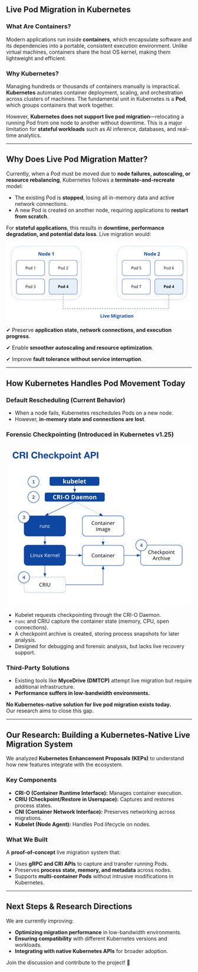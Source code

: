 ## **Live Pod Migration in Kubernetes**

### **What Are Containers?**
Modern applications run inside **containers**, which encapsulate software and its dependencies into a portable, consistent execution environment. Unlike virtual machines, containers share the host OS kernel, making them lightweight and efficient.

### **Why Kubernetes?**
Managing hundreds or thousands of containers manually is impractical. **Kubernetes** automates container deployment, scaling, and orchestration across clusters of machines. The fundamental unit in Kubernetes is a **Pod**, which groups containers that work together.

However, **Kubernetes does not support live pod migration**—relocating a running Pod from one node to another without downtime. This is a major limitation for **stateful workloads** such as AI inference, databases, and real-time analytics.

---

## **Why Does Live Pod Migration Matter?**
Currently, when a Pod must be moved due to **node failures, autoscaling, or resource rebalancing**, Kubernetes follows a **terminate-and-recreate** model:
- The existing Pod is **stopped**, losing all in-memory data and active network connections.
- A new Pod is created on another node, requiring applications to **restart from scratch**.

For **stateful applications**, this results in **downtime, performance degradation, and potential data loss**. Live migration would:
<p align="center">
  <img src="public/migration.png" alt="img">
</p>

✔ Preserve **application state, network connections, and execution progress**.

✔ Enable **smoother autoscaling and resource optimization**.  

✔ Improve **fault tolerance without service interruption**.

---

## **How Kubernetes Handles Pod Movement Today**

### **Default Rescheduling** (Current Behavior)
- When a node fails, Kubernetes reschedules Pods on a new node.
- However, **in-memory state and connections are lost**.

### **Forensic Checkpointing** (Introduced in Kubernetes v1.25)
<p align="center">
  <img src="public/checkpoint.png" alt="img">
</p>

- Kubelet requests checkpointing through the CRI-O Daemon.
- `runc` and CRIU capture the container state (memory, CPU, open connections).
- A checkpoint archive is created, storing process snapshots for later analysis.
- Designed for debugging and forensic analysis, but lacks live recovery support.

### **Third-Party Solutions**
- Existing tools like **MyceDrive (DMTCP)** attempt live migration but require additional infrastructure.
- **Performance suffers in low-bandwidth environments.**

**No Kubernetes-native solution for live pod migration exists today.**  
Our research aims to close this gap.

---

## **Our Research: Building a Kubernetes-Native Live Migration System**
We analyzed **Kubernetes Enhancement Proposals (KEPs)** to understand how new features integrate with the ecosystem.

### **Key Components**
- **CRI-O (Container Runtime Interface):** Manages container execution.
- **CRIU (Checkpoint/Restore in Userspace):** Captures and restores process states.
- **CNI (Container Network Interface):** Preserves networking across migrations.
- **Kubelet (Node Agent):** Handles Pod lifecycle on nodes.

### **What We Built**
A **proof-of-concept** live migration system that:
- Uses **gRPC and CRI APIs** to capture and transfer running Pods.
- Preserves **process state, memory, and metadata** across nodes.
- Supports **multi-container Pods** without intrusive modifications in Kubernetes.

---

## **Next Steps & Research Directions**
We are currently improving:
- **Optimizing migration performance** in low-bandwidth environments.
- **Ensuring compatibility** with different Kubernetes versions and workloads.
- **Integrating with native Kubernetes APIs** for broader adoption.

Join the discussion and contribute to the project! 🚀
